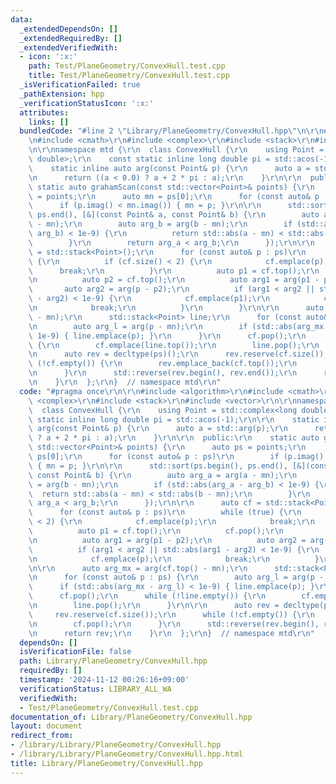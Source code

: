 ```yaml
---
data:
  _extendedDependsOn: []
  _extendedRequiredBy: []
  _extendedVerifiedWith:
  - icon: ':x:'
    path: Test/PlaneGeometry/ConvexHull.test.cpp
    title: Test/PlaneGeometry/ConvexHull.test.cpp
  _isVerificationFailed: true
  _pathExtension: hpp
  _verificationStatusIcon: ':x:'
  attributes:
    links: []
  bundledCode: "#line 2 \"Library/PlaneGeometry/ConvexHull.hpp\"\n\r\n#include <algorithm>\r\
    \n#include <cmath>\r\n#include <complex>\r\n#include <stack>\r\n#include <vector>\r\
    \n\r\nnamespace mtd {\r\n  class ConvexHull {\r\n    using Point = std::complex<long\
    \ double>;\r\n    const static inline long double pi = std::acos(-1);\r\n\r\n\
    \    static inline auto arg(const Point& p) {\r\n      auto a = std::arg(p);\r\
    \n      return ((a < 0.0) ? a + 2 * pi : a);\r\n    }\r\n\r\n  public:\r\n   \
    \ static auto grahamScan(const std::vector<Point>& points) {\r\n      auto ps\
    \ = points;\r\n      auto mn = ps[0];\r\n      for (const auto& p : ps)\r\n  \
    \      if (p.imag() < mn.imag()) { mn = p; }\r\n\r\n      std::sort(ps.begin(),\
    \ ps.end(), [&](const Point& a, const Point& b) {\r\n        auto arg_a = arg(a\
    \ - mn);\r\n        auto arg_b = arg(b - mn);\r\n        if (std::abs(arg_a -\
    \ arg_b) < 1e-9) {\r\n          return std::abs(a - mn) < std::abs(b - mn);\r\n\
    \        }\r\n        return arg_a < arg_b;\r\n      });\r\n\r\n      auto cf\
    \ = std::stack<Point>();\r\n      for (const auto& p : ps)\r\n        while (true)\
    \ {\r\n          if (cf.size() < 2) {\r\n            cf.emplace(p);\r\n      \
    \      break;\r\n          }\r\n          auto p1 = cf.top();\r\n          cf.pop();\r\
    \n          auto p2 = cf.top();\r\n          auto arg1 = arg(p1 - p2);\r\n   \
    \       auto arg2 = arg(p - p2);\r\n          if (arg1 < arg2 || std::abs(arg1\
    \ - arg2) < 1e-9) {\r\n            cf.emplace(p1);\r\n            cf.emplace(p);\r\
    \n            break;\r\n          }\r\n        }\r\n\r\n      auto arg_mx = arg(cf.top()\
    \ - mn);\r\n      std::stack<Point> line;\r\n      for (const auto& p : ps) {\r\
    \n        auto arg_l = arg(p - mn);\r\n        if (std::abs(arg_mx - arg_l) <\
    \ 1e-9) { line.emplace(p); }\r\n      }\r\n      cf.pop();\r\n      while (!line.empty())\
    \ {\r\n        cf.emplace(line.top());\r\n        line.pop();\r\n      }\r\n\r\
    \n      auto rev = decltype(ps)();\r\n      rev.reserve(cf.size());\r\n      while\
    \ (!cf.empty()) {\r\n        rev.emplace_back(cf.top());\r\n        cf.pop();\r\
    \n      }\r\n      std::reverse(rev.begin(), rev.end());\r\n      return rev;\r\
    \n    }\r\n  };\r\n}  // namespace mtd\r\n"
  code: "#pragma once\r\n\r\n#include <algorithm>\r\n#include <cmath>\r\n#include\
    \ <complex>\r\n#include <stack>\r\n#include <vector>\r\n\r\nnamespace mtd {\r\n\
    \  class ConvexHull {\r\n    using Point = std::complex<long double>;\r\n    const\
    \ static inline long double pi = std::acos(-1);\r\n\r\n    static inline auto\
    \ arg(const Point& p) {\r\n      auto a = std::arg(p);\r\n      return ((a < 0.0)\
    \ ? a + 2 * pi : a);\r\n    }\r\n\r\n  public:\r\n    static auto grahamScan(const\
    \ std::vector<Point>& points) {\r\n      auto ps = points;\r\n      auto mn =\
    \ ps[0];\r\n      for (const auto& p : ps)\r\n        if (p.imag() < mn.imag())\
    \ { mn = p; }\r\n\r\n      std::sort(ps.begin(), ps.end(), [&](const Point& a,\
    \ const Point& b) {\r\n        auto arg_a = arg(a - mn);\r\n        auto arg_b\
    \ = arg(b - mn);\r\n        if (std::abs(arg_a - arg_b) < 1e-9) {\r\n        \
    \  return std::abs(a - mn) < std::abs(b - mn);\r\n        }\r\n        return\
    \ arg_a < arg_b;\r\n      });\r\n\r\n      auto cf = std::stack<Point>();\r\n\
    \      for (const auto& p : ps)\r\n        while (true) {\r\n          if (cf.size()\
    \ < 2) {\r\n            cf.emplace(p);\r\n            break;\r\n          }\r\n\
    \          auto p1 = cf.top();\r\n          cf.pop();\r\n          auto p2 = cf.top();\r\
    \n          auto arg1 = arg(p1 - p2);\r\n          auto arg2 = arg(p - p2);\r\n\
    \          if (arg1 < arg2 || std::abs(arg1 - arg2) < 1e-9) {\r\n            cf.emplace(p1);\r\
    \n            cf.emplace(p);\r\n            break;\r\n          }\r\n        }\r\
    \n\r\n      auto arg_mx = arg(cf.top() - mn);\r\n      std::stack<Point> line;\r\
    \n      for (const auto& p : ps) {\r\n        auto arg_l = arg(p - mn);\r\n  \
    \      if (std::abs(arg_mx - arg_l) < 1e-9) { line.emplace(p); }\r\n      }\r\n\
    \      cf.pop();\r\n      while (!line.empty()) {\r\n        cf.emplace(line.top());\r\
    \n        line.pop();\r\n      }\r\n\r\n      auto rev = decltype(ps)();\r\n \
    \     rev.reserve(cf.size());\r\n      while (!cf.empty()) {\r\n        rev.emplace_back(cf.top());\r\
    \n        cf.pop();\r\n      }\r\n      std::reverse(rev.begin(), rev.end());\r\
    \n      return rev;\r\n    }\r\n  };\r\n}  // namespace mtd\r\n"
  dependsOn: []
  isVerificationFile: false
  path: Library/PlaneGeometry/ConvexHull.hpp
  requiredBy: []
  timestamp: '2024-11-12 00:26:16+09:00'
  verificationStatus: LIBRARY_ALL_WA
  verifiedWith:
  - Test/PlaneGeometry/ConvexHull.test.cpp
documentation_of: Library/PlaneGeometry/ConvexHull.hpp
layout: document
redirect_from:
- /library/Library/PlaneGeometry/ConvexHull.hpp
- /library/Library/PlaneGeometry/ConvexHull.hpp.html
title: Library/PlaneGeometry/ConvexHull.hpp
---
```


